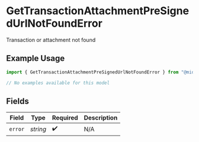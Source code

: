 # GetTransactionAttachmentPreSignedUrlNotFoundError

Transaction or attachment not found

## Example Usage

```typescript
import { GetTransactionAttachmentPreSignedUrlNotFoundError } from "@midday-ai/sdk/models/errors";

// No examples available for this model
```

## Fields

| Field              | Type               | Required           | Description        |
| ------------------ | ------------------ | ------------------ | ------------------ |
| `error`            | *string*           | :heavy_check_mark: | N/A                |